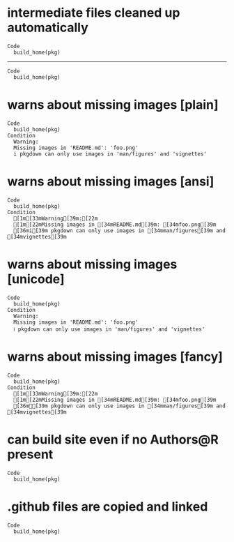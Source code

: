 # intermediate files cleaned up automatically

    Code
      build_home(pkg)

---

    Code
      build_home(pkg)

# warns about missing images [plain]

    Code
      build_home(pkg)
    Condition
      Warning:
      Missing images in 'README.md': 'foo.png'
      i pkgdown can only use images in 'man/figures' and 'vignettes'

# warns about missing images [ansi]

    Code
      build_home(pkg)
    Condition
      [1m[33mWarning[39m:[22m
      [1m[22mMissing images in [34mREADME.md[39m: [34mfoo.png[39m
      [36mi[39m pkgdown can only use images in [34mman/figures[39m and [34mvignettes[39m

# warns about missing images [unicode]

    Code
      build_home(pkg)
    Condition
      Warning:
      Missing images in 'README.md': 'foo.png'
      ℹ pkgdown can only use images in 'man/figures' and 'vignettes'

# warns about missing images [fancy]

    Code
      build_home(pkg)
    Condition
      [1m[33mWarning[39m:[22m
      [1m[22mMissing images in [34mREADME.md[39m: [34mfoo.png[39m
      [36mℹ[39m pkgdown can only use images in [34mman/figures[39m and [34mvignettes[39m

# can build site even if no Authors@R present

    Code
      build_home(pkg)

# .github files are copied and linked

    Code
      build_home(pkg)

